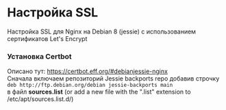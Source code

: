 # Настройка SSL
Настройка SSL для Nginx на Debian 8 (jessie) с использованием сертификатов Let's Encrypt

### Установка Certbot
Описано тут: https://certbot.eff.org/#debianjessie-nginx  
Сначала включаем репозиторий Jessie backports repo добавив строчку  
`deb http://ftp.debian.org/debian jessie-backports main`  
в файл **sources.list** (or add a new file with the ".list" extension to /etc/apt/sources.list.d/)

